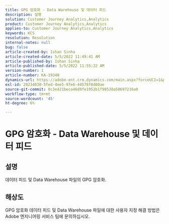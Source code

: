```yaml
---
title: GPG 암호화 - Data Warehouse 및 데이터 피드
description: 설명
solution: Customer Journey Analytics,Analytics
product: Customer Journey Analytics,Analytics
applies-to: Customer Journey Analytics,Analytics
keywords: KCS
resolution: Resolution
internal-notes: null
bug: false
article-created-by: Ishan Sinha
article-created-date: 5/5/2022 11:49:41 AM
article-published-by: Ishan Sinha
article-published-date: 5/5/2022 11:55:22 AM
version-number: 1
article-number: KA-19348
dynamics-url: https://adobe-ent.crm.dynamics.com/main.aspx?forceUCI=1&pagetype=entityrecord&etn=knowledgearticle&id=35e12e71-69cc-ec11-a7b5-6045bd00db25
exl-id: 28234030-5fed-4ee5-97e6-44578f0d00ae
source-git-commit: 0c3e421beca46d9fe1952b1f98538a50697216a0
workflow-type: tm+mt
source-wordcount: '45'
ht-degree: 6%

---
```


# GPG 암호화 - Data Warehouse 및 데이터 피드

## 설명

데이터 피드 및 Data Warehouse 파일의 GPG 암호화.

## 해상도


GPG 암호화 데이터 피드 및 Data Warehouse 파일에 대한 사용자 지정 해결 방법은 Adobe 엔지니어링 서비스 팀에 문의하십시오.
